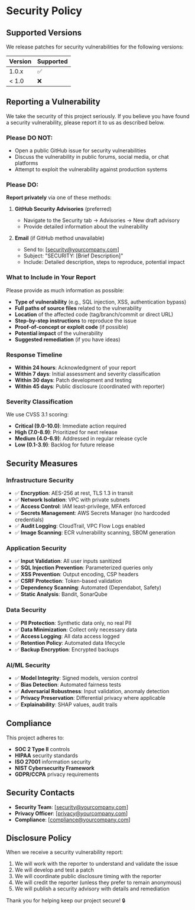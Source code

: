 # Security Policy

## Supported Versions

We release patches for security vulnerabilities for the following versions:

| Version | Supported          |
| ------- | ------------------ |
| 1.0.x   | :white_check_mark: |
| < 1.0   | :x:                |

## Reporting a Vulnerability

We take the security of this project seriously. If you believe you have found a security vulnerability, please report it to us as described below.

### Please DO NOT:

- Open a public GitHub issue for security vulnerabilities
- Discuss the vulnerability in public forums, social media, or chat platforms
- Attempt to exploit the vulnerability against production systems

### Please DO:

**Report privately** via one of these methods:

1. **GitHub Security Advisories** (preferred)
   - Navigate to the Security tab → Advisories → New draft advisory
   - Provide detailed information about the vulnerability

2. **Email** (if GitHub method unavailable)
   - Send to: [security@yourcompany.com]
   - Subject: "SECURITY: [Brief Description]"
   - Include: Detailed description, steps to reproduce, potential impact

### What to Include in Your Report

Please provide as much information as possible:

- **Type of vulnerability** (e.g., SQL injection, XSS, authentication bypass)
- **Full paths of source files** related to the vulnerability
- **Location** of the affected code (tag/branch/commit or direct URL)
- **Step-by-step instructions** to reproduce the issue
- **Proof-of-concept or exploit code** (if possible)
- **Potential impact** of the vulnerability
- **Suggested remediation** (if you have ideas)

### Response Timeline

- **Within 24 hours**: Acknowledgment of your report
- **Within 7 days**: Initial assessment and severity classification
- **Within 30 days**: Patch development and testing
- **Within 45 days**: Public disclosure (coordinated with reporter)

### Severity Classification

We use CVSS 3.1 scoring:

- **Critical (9.0-10.0)**: Immediate action required
- **High (7.0-8.9)**: Prioritized for next release
- **Medium (4.0-6.9)**: Addressed in regular release cycle
- **Low (0.1-3.9)**: Backlog for future release

## Security Measures

### Infrastructure Security

- ✅ **Encryption**: AES-256 at rest, TLS 1.3 in transit
- ✅ **Network Isolation**: VPC with private subnets
- ✅ **Access Control**: IAM least-privilege, MFA enforced
- ✅ **Secrets Management**: AWS Secrets Manager (no hardcoded credentials)
- ✅ **Audit Logging**: CloudTrail, VPC Flow Logs enabled
- ✅ **Image Scanning**: ECR vulnerability scanning, SBOM generation

### Application Security

- ✅ **Input Validation**: All user inputs sanitized
- ✅ **SQL Injection Prevention**: Parameterized queries only
- ✅ **XSS Prevention**: Output encoding, CSP headers
- ✅ **CSRF Protection**: Token-based validation
- ✅ **Dependency Scanning**: Automated (Dependabot, Safety)
- ✅ **Static Analysis**: Bandit, SonarQube

### Data Security

- ✅ **PII Protection**: Synthetic data only, no real PII
- ✅ **Data Minimization**: Collect only necessary data
- ✅ **Access Logging**: All data access logged
- ✅ **Retention Policy**: Automated data lifecycle
- ✅ **Backup Encryption**: Encrypted backups

### AI/ML Security

- ✅ **Model Integrity**: Signed models, version control
- ✅ **Bias Detection**: Automated fairness tests
- ✅ **Adversarial Robustness**: Input validation, anomaly detection
- ✅ **Privacy Preservation**: Differential privacy where applicable
- ✅ **Explainability**: SHAP values, audit trails

## Compliance

This project adheres to:

- **SOC 2 Type II** controls
- **HIPAA** security standards
- **ISO 27001** information security
- **NIST Cybersecurity Framework**
- **GDPR/CCPA** privacy requirements

## Security Contacts

- **Security Team**: [security@yourcompany.com]
- **Privacy Officer**: [privacy@yourcompany.com]
- **Compliance**: [compliance@yourcompany.com]

## Disclosure Policy

When we receive a security vulnerability report:

1. We will work with the reporter to understand and validate the issue
2. We will develop and test a patch
3. We will coordinate public disclosure timing with the reporter
4. We will credit the reporter (unless they prefer to remain anonymous)
5. We will publish a security advisory with details and remediation

Thank you for helping keep our project secure! 🔒

